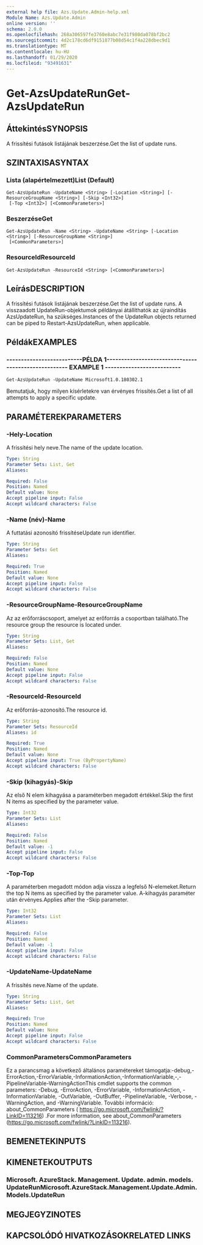 ```yaml
---
external help file: Azs.Update.Admin-help.xml
Module Name: Azs.Update.Admin
online version: ''
schema: 2.0.0
ms.openlocfilehash: 268a306597fe3760e8abc7e31f980da078bf2bc2
ms.sourcegitcommit: 4d2c178cd6df9151877b08d54c1f4a228dbec9d1
ms.translationtype: MT
ms.contentlocale: hu-HU
ms.lasthandoff: 01/29/2020
ms.locfileid: "93491631"
---
```

# <span data-ttu-id="e8bf4-101">Get-AzsUpdateRun</span><span class="sxs-lookup"><span data-stu-id="e8bf4-101">Get-AzsUpdateRun</span></span>

## <span data-ttu-id="e8bf4-102">Áttekintés</span><span class="sxs-lookup"><span data-stu-id="e8bf4-102">SYNOPSIS</span></span>
<span data-ttu-id="e8bf4-103">A frissítési futások listájának beszerzése.</span><span class="sxs-lookup"><span data-stu-id="e8bf4-103">Get the list of update runs.</span></span>

## <span data-ttu-id="e8bf4-104">SZINTAXISA</span><span class="sxs-lookup"><span data-stu-id="e8bf4-104">SYNTAX</span></span>

### <span data-ttu-id="e8bf4-105">Lista (alapértelmezett)</span><span class="sxs-lookup"><span data-stu-id="e8bf4-105">List (Default)</span></span>
```
Get-AzsUpdateRun -UpdateName <String> [-Location <String>] [-ResourceGroupName <String>] [-Skip <Int32>]
 [-Top <Int32>] [<CommonParameters>]
```

### <span data-ttu-id="e8bf4-106">Beszerzése</span><span class="sxs-lookup"><span data-stu-id="e8bf4-106">Get</span></span>
```
Get-AzsUpdateRun -Name <String> -UpdateName <String> [-Location <String>] [-ResourceGroupName <String>]
 [<CommonParameters>]
```

### <span data-ttu-id="e8bf4-107">ResourceId</span><span class="sxs-lookup"><span data-stu-id="e8bf4-107">ResourceId</span></span>
```
Get-AzsUpdateRun -ResourceId <String> [<CommonParameters>]
```

## <span data-ttu-id="e8bf4-108">Leírás</span><span class="sxs-lookup"><span data-stu-id="e8bf4-108">DESCRIPTION</span></span>
<span data-ttu-id="e8bf4-109">A frissítési futások listájának beszerzése.</span><span class="sxs-lookup"><span data-stu-id="e8bf4-109">Get the list of update runs.</span></span> <span data-ttu-id="e8bf4-110">A visszaadott UpdateRun-objektumok példányai átállíthatók az újraindítás AzsUpdateRun, ha szükséges.</span><span class="sxs-lookup"><span data-stu-id="e8bf4-110">Instances of the UpdateRun objects returned can be piped to Restart-AzsUpdateRun, when applicable.</span></span>

## <span data-ttu-id="e8bf4-111">Példák</span><span class="sxs-lookup"><span data-stu-id="e8bf4-111">EXAMPLES</span></span>

### <span data-ttu-id="e8bf4-112">--------------------------PÉLDA 1--------------------------</span><span class="sxs-lookup"><span data-stu-id="e8bf4-112">-------------------------- EXAMPLE 1 --------------------------</span></span>
```
Get-AzsUpdateRun -UpdateName Microsoft1.0.180302.1
```

<span data-ttu-id="e8bf4-113">Bemutatjuk, hogy milyen kísérletekre van érvényes frissítés.</span><span class="sxs-lookup"><span data-stu-id="e8bf4-113">Get a list of all attempts to apply a specific update.</span></span>

## <span data-ttu-id="e8bf4-114">PARAMÉTEREK</span><span class="sxs-lookup"><span data-stu-id="e8bf4-114">PARAMETERS</span></span>

### <span data-ttu-id="e8bf4-115">-Hely</span><span class="sxs-lookup"><span data-stu-id="e8bf4-115">-Location</span></span>
<span data-ttu-id="e8bf4-116">A frissítési hely neve.</span><span class="sxs-lookup"><span data-stu-id="e8bf4-116">The name of the update location.</span></span>

```yaml
Type: String
Parameter Sets: List, Get
Aliases: 

Required: False
Position: Named
Default value: None
Accept pipeline input: False
Accept wildcard characters: False
```

### <span data-ttu-id="e8bf4-117">-Name (név)</span><span class="sxs-lookup"><span data-stu-id="e8bf4-117">-Name</span></span>
<span data-ttu-id="e8bf4-118">A futtatási azonosító frissítése</span><span class="sxs-lookup"><span data-stu-id="e8bf4-118">Update run identifier.</span></span>

```yaml
Type: String
Parameter Sets: Get
Aliases: 

Required: True
Position: Named
Default value: None
Accept pipeline input: False
Accept wildcard characters: False
```

### <span data-ttu-id="e8bf4-119">-ResourceGroupName</span><span class="sxs-lookup"><span data-stu-id="e8bf4-119">-ResourceGroupName</span></span>
<span data-ttu-id="e8bf4-120">Az az erőforráscsoport, amelyet az erőforrás a csoportban található.</span><span class="sxs-lookup"><span data-stu-id="e8bf4-120">The resource group the resource is located under.</span></span>

```yaml
Type: String
Parameter Sets: List, Get
Aliases: 

Required: False
Position: Named
Default value: None
Accept pipeline input: False
Accept wildcard characters: False
```

### <span data-ttu-id="e8bf4-121">-ResourceId</span><span class="sxs-lookup"><span data-stu-id="e8bf4-121">-ResourceId</span></span>
<span data-ttu-id="e8bf4-122">Az erőforrás-azonosító.</span><span class="sxs-lookup"><span data-stu-id="e8bf4-122">The resource id.</span></span>

```yaml
Type: String
Parameter Sets: ResourceId
Aliases: id

Required: True
Position: Named
Default value: None
Accept pipeline input: True (ByPropertyName)
Accept wildcard characters: False
```

### <span data-ttu-id="e8bf4-123">-Skip (kihagyás)</span><span class="sxs-lookup"><span data-stu-id="e8bf4-123">-Skip</span></span>
<span data-ttu-id="e8bf4-124">Az első N elem kihagyása a paraméterben megadott értékkel.</span><span class="sxs-lookup"><span data-stu-id="e8bf4-124">Skip the first N items as specified by the parameter value.</span></span>

```yaml
Type: Int32
Parameter Sets: List
Aliases: 

Required: False
Position: Named
Default value: -1
Accept pipeline input: False
Accept wildcard characters: False
```

### <span data-ttu-id="e8bf4-125">-Top</span><span class="sxs-lookup"><span data-stu-id="e8bf4-125">-Top</span></span>
<span data-ttu-id="e8bf4-126">A paraméterben megadott módon adja vissza a legfelső N-elemeket.</span><span class="sxs-lookup"><span data-stu-id="e8bf4-126">Return the top N items as specified by the parameter value.</span></span>
<span data-ttu-id="e8bf4-127">A-kihagyás paraméter után érvényes.</span><span class="sxs-lookup"><span data-stu-id="e8bf4-127">Applies after the -Skip parameter.</span></span>

```yaml
Type: Int32
Parameter Sets: List
Aliases: 

Required: False
Position: Named
Default value: -1
Accept pipeline input: False
Accept wildcard characters: False
```

### <span data-ttu-id="e8bf4-128">-UpdateName</span><span class="sxs-lookup"><span data-stu-id="e8bf4-128">-UpdateName</span></span>
<span data-ttu-id="e8bf4-129">A frissítés neve.</span><span class="sxs-lookup"><span data-stu-id="e8bf4-129">Name of the update.</span></span>

```yaml
Type: String
Parameter Sets: List, Get
Aliases: 

Required: True
Position: Named
Default value: None
Accept pipeline input: False
Accept wildcard characters: False
```

### <span data-ttu-id="e8bf4-130">CommonParameters</span><span class="sxs-lookup"><span data-stu-id="e8bf4-130">CommonParameters</span></span>
<span data-ttu-id="e8bf4-131">Ez a parancsmag a következő általános paramétereket támogatja:-debug,-ErrorAction,-ErrorVariable,-InformationAction,-InformationVariable,-,-PipelineVariable-WarningAction</span><span class="sxs-lookup"><span data-stu-id="e8bf4-131">This cmdlet supports the common parameters: -Debug, -ErrorAction, -ErrorVariable, -InformationAction, -InformationVariable, -OutVariable, -OutBuffer, -PipelineVariable, -Verbose, -WarningAction, and -WarningVariable.</span></span> <span data-ttu-id="e8bf4-132">További információ: about_CommonParameters ( https://go.microsoft.com/fwlink/?LinkID=113216) .</span><span class="sxs-lookup"><span data-stu-id="e8bf4-132">For more information, see about_CommonParameters (https://go.microsoft.com/fwlink/?LinkID=113216).</span></span>

## <span data-ttu-id="e8bf4-133">BEMENETEK</span><span class="sxs-lookup"><span data-stu-id="e8bf4-133">INPUTS</span></span>

## <span data-ttu-id="e8bf4-134">KIMENETEK</span><span class="sxs-lookup"><span data-stu-id="e8bf4-134">OUTPUTS</span></span>

### <span data-ttu-id="e8bf4-135">Microsoft. AzureStack. Management. Update. admin. models. UpdateRun</span><span class="sxs-lookup"><span data-stu-id="e8bf4-135">Microsoft.AzureStack.Management.Update.Admin.Models.UpdateRun</span></span>

## <span data-ttu-id="e8bf4-136">MEGJEGYZI</span><span class="sxs-lookup"><span data-stu-id="e8bf4-136">NOTES</span></span>

## <span data-ttu-id="e8bf4-137">KAPCSOLÓDÓ HIVATKOZÁSOK</span><span class="sxs-lookup"><span data-stu-id="e8bf4-137">RELATED LINKS</span></span>

